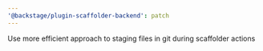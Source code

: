 ```yaml
---
'@backstage/plugin-scaffolder-backend': patch
---
```


Use more efficient approach to staging files in git during scaffolder actions

